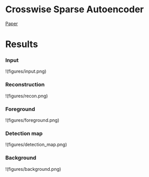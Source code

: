 # Crosswise Sparse Autoencoder

[Paper](https://www3.cs.stonybrook.edu/~cvl/content/papers/2018/Le_PR19.pdf)

# Results

### Input
!(figures/input.png)

### Reconstruction 
!(figures/recon.png)

### Foreground
!(figures/foreground.png)

### Detection map
!(figures/detection_map.png)

### Background
!(figures/background.png)
